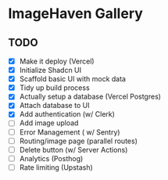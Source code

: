 # ImageHaven Gallery

## TODO

- [x] Make it deploy (Vercel)
- [x] Initialize Shadcn UI
- [x] Scaffold basic UI with mock data
- [x] Tidy up build process
- [x] Actually setup a database (Vercel Postgres)
- [x] Attach database to UI
- [x] Add authentication (w/ Clerk)
- [ ] Add image upload
- [ ] Error Management ( w/ Sentry)
- [ ] Routing/image page (parallel routes)
- [ ] Delete button (w/ Server Actions)
- [ ] Analytics (Posthog)
- [ ] Rate limiting (Upstash)
